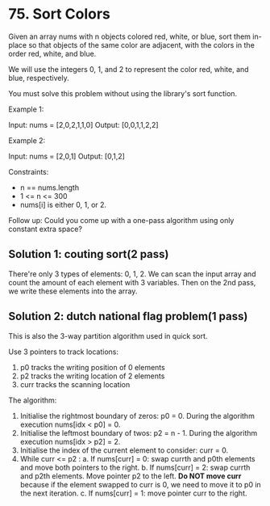 # 75. Sort Colors
Given an array nums with n objects colored red, white, or blue, sort them in-place so that objects of the same color are adjacent, with the colors in the order red, white, and blue.

We will use the integers 0, 1, and 2 to represent the color red, white, and blue, respectively.

You must solve this problem without using the library's sort function.

Example 1:

Input: nums = [2,0,2,1,1,0]
Output: [0,0,1,1,2,2]

Example 2:

Input: nums = [2,0,1]
Output: [0,1,2]

Constraints:

* n == nums.length
* 1 <= n <= 300
* nums[i] is either 0, 1, or 2.

Follow up: Could you come up with a one-pass algorithm using only constant extra space?

## Solution 1: couting sort(2 pass)
There're only 3 types of elements: 0, 1, 2. We can scan the input array and count the amount of each element with 3 variables. Then on the 2nd pass, we write these elements into the array.

## Solution 2: dutch national flag problem(1 pass)
This is also the 3-way partition algorithm used in quick sort.

Use 3 pointers to track locations:

1. p0 tracks the writing position of 0 elements
2. p2 tracks the writing location of 2 elements
3. curr tracks the scanning location

The algorithm:

1. Initialise the rightmost boundary of zeros: p0 = 0. During the algorithm execution nums[idx < p0] = 0.
2. Initialise the leftmost boundary of twos: p2 = n - 1. During the algorithm execution nums[idx > p2] = 2.
3. Initialise the index of the current element to consider: curr = 0.
4. While curr <= p2 :
    a. If nums[curr] = 0: swap currth and p0th elements and move both pointers to the right.
    b. If nums[curr] = 2: swap currth and p2th elements. Move pointer p2 to the left. **Do NOT move curr** because if the element swapped to curr is 0, we need to move it to p0 in the next iteration.
    c. If nums[curr] = 1: move pointer curr to the right.
